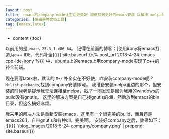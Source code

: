 ```yaml
---
layout: post
title:  emacs的company-mode让生活更美好 顺便找到更好的emacs安装 以解决 melpa的证书问题
categories: [编辑器等文档工具]
tag: [emacs,latex]
---
```


* content
{:toc}

以前用的是 `emacs-25.3_1-x86_64`。
记得在前面的博客：[使用irony将emacs打造为c++ IDE，代码补全]({{{ site.baseurl }}{% post_url 2018-4-24-emacs-cpp-ide-irony %}})
中，ubuntu上的emacs上用company-mode实现了c++的补全前端。

现在要写latex啦，默认的 `M+/` 补全实在不好使，咋安装company-mode呢？
`M+list-packages`,找到company安装即可。
我准备安装melpa里边的那个，但安装的时候老是提示我无法连接至melpa，找了一圈发现是因为我用的windows的build没有gnutls。
[这里](https://emacs.stackexchange.com/questions/27202/how-do-i-install-gnutls-for-emacs-25-1-on-windows)的解决方案是自己找gnutls的dll，然后放到emacs的bin目录，但这么搞好麻烦。

我采用的解决方法是重新安装emacs，[这里](https://github.com/m-parashar/emax64)有一个很完美的build，而且还是emacs26.1，自带gnutls和各种dll，完美啊。
安装好company之后，效果如下：
![]({{ '/blog_images/2018-5-24-company/company.png' | prepend: site.baseurl}})


